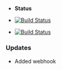 ## 

- **Status** 
- [![Build Status](http://34.132.157.180:8080/buildStatus/icon?job=instavote%2Fworker-build&subject=Build&color=blue)](http://34.132.157.180:8080/job/instavote/job/worker-build/)

- [![Build Status](http://34.132.157.180:8080/buildStatus/icon?job=instavote%2Fworker-test&subject=UnitTest)](http://34.132.157.180:8080/job/instavote/job/worker-test/)
### Updates
- Added webhook

